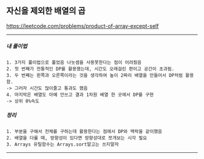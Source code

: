 ## 자신을 제외한 배열의 곱

https://leetcode.com/problems/product-of-array-except-self

---

<h5>내 풀이법</h5>

    1. 3가지 풀이법으로 풀었음 나눗셈을 사용못한다는 점이 어려웠음
    2. 첫 번째가 전통적인 DP를 활용했는데, 시간도 오래걸린 편이고 공간이 초과됨.
    3. 두 번째는 왼쪽과 오른쪽이라는 것을 생각하여 높이 2짜리 배열을 만들어서 DP처럼 활용함.
    -> 그러자 시간도 많이줄고 통과도 했음
    4. 마지막은 배열도 아예 안쓰고 결과 1차원 배열 한 곳에서 DP를 구현
    -> 상위 0%속도

<h5>정리</h5>

    1. 부분을 구해서 전체를 구하는데 활용한다는 점에서 DP와 맥락을 같이했음
    2. 배열을 다룰 때, 방향성이 있다면 방향성대로 쪼개보는 시각 필요
    3. Arrays 유틸함수는 Arrays.sort말고는 쓰지말자

---
